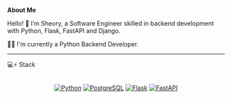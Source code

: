 
**About Me**

Hello! 👋 I’m Sheory, a Software Engineer skilled in backend development with Python, Flask, FastAPI and Django.

👩‍💻 I'm currently a Python Backend Developer.
<br/>
<hr/>
💻⚡ Stack    
<br /> <br/>

<center>

[![Python](https://img.shields.io/badge/-Python-f8ff12?logo=Python&logoColor=blue&link=https://www.python.org/)](https://www.python.org/)
[![PostgreSQL](https://img.shields.io/badge/-PostgreSQL-336791?logo=PostgreSQL&logoColor=white&link=https://www.postgresql.org/)](https://www.postgresql.org/)
[![Flask](https://img.shields.io/badge/Flask-000000?style=for-the-badge&logo=flask&logoColor=white)](https://flask.palletsprojects.com/en/2.0.x/)
[![FastAPI](https://img.shields.io/badge/FastAPI-005571?style=for-the-badge&logo=fastapi)](https://fastapi.tiangolo.com/)

</center>

